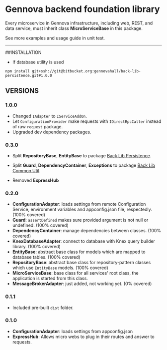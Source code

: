 # Gennova backend foundation library

Every microservice in Gennova infrastructure, including web, REST, and data service, must inherit class **MicroServiceBase** in this package.

See more examples and usage guide in unit test.

---
##INSTALLATION

- If database utility is used

`npm install git+ssh://git@bitbucket.org:gennovahall/back-lib-persistence.git#1.0.0`

## VERSIONS

### 1.0.0
- Changed `IAdapter` to `IServiceAddOn`.
- Let `ConfigurationProvider` make requests with `IDirectRpcCaller` instead of raw `request` package.
- Upgraded dev dependency packages.

### 0.3.0

- Split **RepositoryBase**, **EntityBase** to package [Back Lib Persistence](https://bitbucket.org/gennovahall/back-lib-persistence).

- Split **Guard**, **DependencyContainer**, **Exceptions** to package [Back Lib Common Util](https://bitbucket.org/gennovahall/back-lib-common-util).

- Removed **ExpressHub**

### 0.2.0
- **ConfigurationAdapter**: loads settings from remote Configuration Service, environment variables and appconfig.json file, respectedly. (100% covered)
- **Guard**: `assertDefined` makes sure provided argument is not null or undefined. (100% covered)
- **DependencyContainer**: manage dependencies between classes. (100% covered)
- **KnexDatabaseAdapter**: connect to database with Knex query builder library. (100% covered)
- **EntityBase**: abstract base class for models which are mapped to database tables. (100% covered)
- **RepositoryBase**: abstract base class for repository-pattern classes which use `EntityBase` models. (100% covered)
- **MicroServiceBase**: base class for all services' root class, the application is started from this class.
- **MessageBrokerAdapter**: just added, not working yet. (0% covered)

### 0.1.1
- Included pre-built `dist` folder.

### 0.1.0
- **ConfigurationAdapter**: loads settings from appconfig.json
- **ExpressHub**: Allows micro webs to plug in their routes and answer to requests.